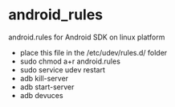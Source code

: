 # android_rules
android.rules for Android SDK on linux platform

* place this file in the /etc/udev/rules.d/ folder
* sudo chmod a+r android.rules
* sudo service udev restart
* adb kill-server
* adb start-server
* adb devuces 
